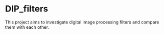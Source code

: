 # DIP_filters

This project aims to investigate digital image processing filters and compare them with each other.
